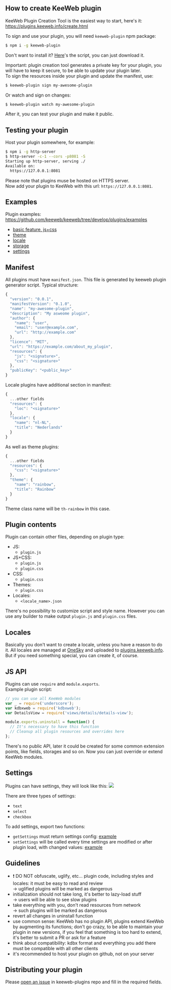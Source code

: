 ## How to create KeeWeb plugin

KeeWeb Plugin Creation Tool is the easiest way to start, here's it:  
https://plugins.keeweb.info/create.html

To sign and use your plugin, you will need `keeweb-plugin` npm package:
```bash
$ npm i -g keeweb-plugin
```

Don't want to install it? [Here](https://github.com/keeweb/keeweb/blob/develop/plugins/keeweb-plugin/keeweb-plugin.js)'s the script, you can just download it.

Important: plugin creation tool generates a private key for your plugin, you will have to keep it secure, to be able to update your plugin later.  
To sign the resources inside your plugin and update the manifest, use:  

```bash
$ keeweb-plugin sign my-awesome-plugin
```

Or watch and sign on changes:
```bash
$ keeweb-plugin watch my-awesome-plugin
```

After it, you can test your plugin and make it public.

## Testing your plugin

Host your plugin somewhere, for example:
```bash
$ npm i -g http-server
$ http-server -c-1 --cors -p8081 -S
Starting up http-server, serving ./
Available on:
  https://127.0.0.1:8081
```

Please note that plugins muse be hosted on HTTPS server.  
Now add your plugin to KeeWeb with this url: `https://127.0.0.1:8081`.

## Examples

Plugin examples: https://github.com/keeweb/keeweb/tree/develop/plugins/examples  
- [basic feature, js+css](https://github.com/keeweb/keeweb/tree/develop/plugins/examples/psychodelic)
- [theme](https://github.com/keeweb/keeweb/tree/develop/plugins/examples/rainbow-theme)
- [locale](https://github.com/keeweb/keeweb/tree/develop/plugins/examples/square-language)
- [storage](https://github.com/keeweb/keeweb/tree/develop/plugins/examples/fail-storage)
- [settings](https://github.com/keeweb/keeweb/tree/develop/plugins/examples/settings)

## Manifest

All plugins must have `manifest.json`. This file is generated by keeweb plugin generator script.
Typical structure:

```js
{
  "version": "0.0.1",
  "manifestVersion": "0.1.0",
  "name": "my-awesome-plugin",
  "description": "My asweome plugin",
  "author": {
    "name": "user",
    "email": "user@example.com",
    "url": "http://example.com"
  },
  "licence": "MIT",
  "url": "https://example.com/about_my_plugin",
  "resources": {
    "js": "<signature>",
    "css": "<signature>"
  },
  "publicKey": "<public_key>"
}
```

Locale plugins have additional section in manifest:

```js
{
  ...other fields
  "resources": {
    "loc": "<signature>"
  },
  "locale": {
    "name": "nl-NL",
    "title": "Nederlands"
  }
}
```

As well as theme plugins:

```js
{
  ...other fields
  "resources": {
    "css": "<signature>"
  },
  "theme": {
    "name": "rainbow",
    "title": "Rainbow"
  }
}
```

Theme class name will be `th-rainbow` in this case.

## Plugin contents

Plugin can contain other files, depending on plugin type:

- JS:
  - `plugin.js`
- JS+CSS:
  - `plugin.js`
  - `plugin.css`
- CSS:
  - `plugin.css`
- Themes:
  - `plugin.css`
- Locales:
  - `<locale_name>.json`

There's no possibility to customize script and style name. However you can use any builder to make output `plugin.js` and `plugin.css` files.

## Locales

Basically you don't want to create a locale, unless you have a reason to do it. All locales are managed at [OneSky](http://keeweb.oneskyapp.com/) and uploaded to [plugins.keeweb.info](https://plugins.keeweb.info/). But if you need something special, you can create it, of course.

## JS API

Plugins can use `require` and `module.exports`.  
Example plugin script:

```js
// you can use all KeeWeb modules
var _ = require('underscore');
var kdbxweb = require('kdbxweb');
var DetailsView = require('views/details/details-view');

module.exports.uninstall = function() {
  // It's necessary to have this function
  // Cleanup all plugin resources and overrides here
};
```

There's no public API, later it could be created for some common extension points, like fields, storages and so on. Now you can just override or extend KeeWeb modules.

## Settings

Plugins can have settings, they will look like this:
![](https://habrastorage.org/web/1db/a20/a07/1dba20a072904bdf8fb455d0900bb612.png)

There are three types of settings:

- `text`
- `select`
- `checkbox`

To add settings, export two functions:

- `getSettings` must return settings config: [example](https://github.com/keeweb/keeweb/blob/develop/plugins/examples/settings/plugin.js#L7)
- `setSettings` will be called every time settings are modified or after plugin load, with changed values:
 [example](https://github.com/keeweb/keeweb/blob/develop/plugins/examples/settings/plugin.js#L29)

## Guidelines

- ❗️ DO NOT obfuscate, uglify, etc... plugin code, including styles and locales: it must be easy to read and review  
&rarr; uglified plugins will be marked as dangerous  
- initialization should not take long, it's better to lazy-load stuff  
&rarr; users will be able to see slow plugins  
- take everything with you, don't read resources from network  
&rarr; such plugins will be marked as dangerous  
- revert all changes in uninstall function  
- use common sense: KeeWeb has no plugin API, plugins extend KeeWeb by augmenting its functions; don't go crazy, to be able to maintain your plugin in new versions, if you feel that something is too hard to extend, it's better to submit a PR or ask for a feature  
- think about compatibility: kdbx format and everything you add there must be compatible with all other clients
- it's recommended to host your plugin on github, not on your server

## Distributing your plugin

Please [open an issue](https://github.com/keeweb/keeweb-plugins/issues/new) in keeweb-plugins repo and fill in the required fields.